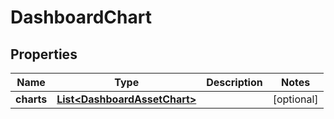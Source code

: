 # DashboardChart

## Properties
Name | Type | Description | Notes
------------ | ------------- | ------------- | -------------
**charts** | [**List&lt;DashboardAssetChart&gt;**](DashboardAssetChart.md) |  |  [optional]
